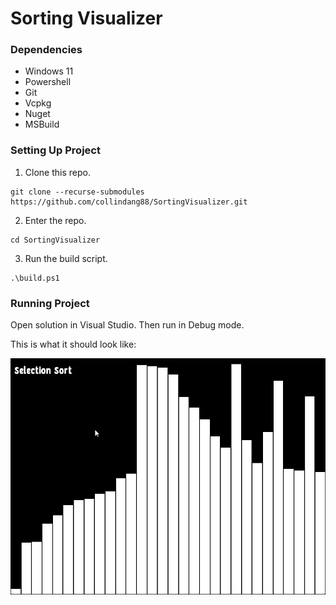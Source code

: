 # Sorting Visualizer
### Dependencies
- Windows 11
- Powershell
- Git
- Vcpkg
- Nuget
- MSBuild

### Setting Up Project
1. Clone this repo.
```
git clone --recurse-submodules https://github.com/collindang88/SortingVisualizer.git
```

2. Enter the repo.
```
cd SortingVisualizer
```

3. Run the build script.
```
.\build.ps1
```

### Running Project
Open solution in Visual Studio. Then run in Debug mode.

This is what it should look like:

![sorting GIF](https://github.com/collindang88/SortingVisualizer/blob/master/sorting_gif.gif)

